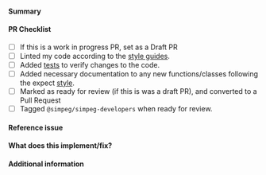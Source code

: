 <!-- 
Thanks for contributing a pull request to simpeg!
Remember to use a personal fork of simpeg to propose changes.

Check out the stages of a pull request at
https://docs.simpeg.xyz/content/getting_started/contributing/pull-requests.html

Note that we are a team of volunteers and we appreciate your
patience during the review process.

Again, thanks for contributing!

Feel free to remove lines from this template that do not apply to you pull request.
-->

#### Summary
<!-- Add a summary of this Pull Request -->

#### PR Checklist
* [ ] If this is a work in progress PR, set as a Draft PR
* [ ] Linted my code according to the [style guides](https://docs.simpeg.xyz/content/getting_started/contributing/code-style.html).
* [ ] Added [tests](https://docs.simpeg.xyz/content/getting_started/practices.html#testing) to verify changes to the code.
* [ ] Added necessary documentation to any new functions/classes following the
      expect [style](https://docs.simpeg.xyz/content/getting_started/practices.html#documentation).
* [ ] Marked as ready for review (if this is was a draft PR), and converted 
      to a Pull Request
* [ ] Tagged ``@simpeg/simpeg-developers`` when ready for review.

#### Reference issue
<!--Example: write "Closes #NNNN" to automatically close that issue on merge.-->

#### What does this implement/fix?
<!--Please explain your changes.-->

#### Additional information
<!--Any additional information you think is important.-->


<!--
Once all tests pass and the code has been reviewed and approved, it will be merged into main
-->

